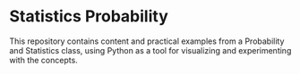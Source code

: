 # Statistics Probability
This repository contains content and practical examples from a Probability and Statistics class, using Python as a tool for visualizing and experimenting with the concepts.
